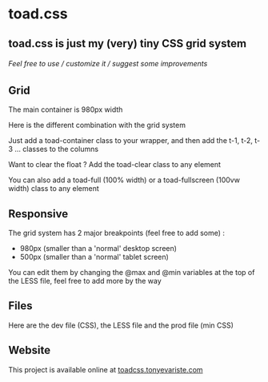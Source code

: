 # toad.css
## toad.css is just my (very) tiny CSS grid system
###### Feel free to use / customize it / suggest some improvements

## Grid

The main container is 980px width

Here is the different combination with the grid system

Just add a toad-container class to your wrapper, and then add the t-1, t-2, t-3 … classes to the columns

Want to clear the float ? Add the toad-clear class to any element

You can also add a toad-full (100% width) or a toad-fullscreen (100vw width) class to any element

## Responsive

The grid system has 2 major breakpoints (feel free to add some) :

- 980px (smaller than a 'normal' desktop screen)
- 500px (smaller than a 'normal' tablet screen)

You can edit them by changing the @max and @min variables at the top of the LESS file, feel free to add more by the way

## Files

Here are the dev file (CSS), the LESS file and the prod file (min CSS)

## Website

This project is available online at [toadcss.tonyevariste.com](http://toadcss.tonyevariste.com/)
